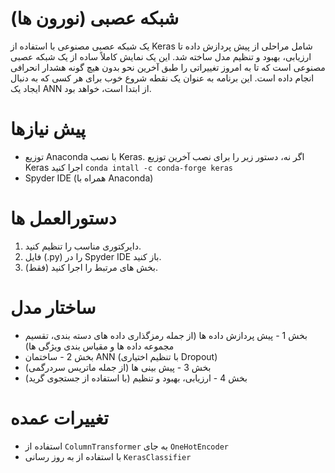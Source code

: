 # شبکه عصبی (نورون ها)
یک شبکه عصبی مصنوعی با استفاده از Keras شامل مراحلی از پیش پردازش داده تا ارزیابی، بهبود و تنظیم مدل ساخته شد. این یک نمایش کاملاً ساده از یک شبکه عصبی مصنوعی است که تا به امروز تغییراتی را طبق آخرین نحو بدون هیچ گونه هشدار انحرافی انجام داده است. این برنامه به عنوان یک نقطه شروع خوب برای هر کسی که به دنبال ایجاد یک ANN از ابتدا است، خواهد بود.

# پیش نیازها
* توزیع Anaconda با نصب Keras. اگر نه، دستور زیر را برای نصب آخرین توزیع Keras اجرا کنید
```conda intall -c conda-forge keras```
* Spyder IDE (همراه با Anaconda)

# دستورالعمل ها
1. دایرکتوری مناسب را تنظیم کنید.
2. فایل (.py) را در Spyder IDE باز کنید.
3. (فقط) بخش های مرتبط را اجرا کنید.

# ساختار مدل
* بخش 1 - پیش پردازش داده ها (از جمله رمزگذاری داده های دسته بندی، تقسیم مجموعه داده ها و مقیاس بندی ویژگی ها)
* بخش 2 - ساختمان ANN (با تنظیم اختیاری Dropout)
* بخش 3 - پیش بینی ها (از جمله ماتریس سردرگمی)
* بخش 4 - ارزیابی، بهبود و تنظیم (با استفاده از جستجوی گرید)

# تغییرات عمده
* استفاده از ```ColumnTransformer``` به جای ```OneHotEncoder```
* با استفاده از به روز رسانی ```KerasClassifier```